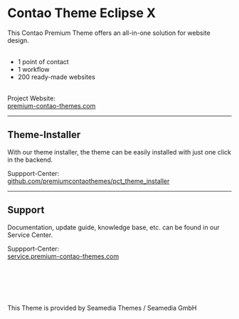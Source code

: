 <h1>Contao Theme Eclipse X</h1>
This Contao Premium Theme offers an all-in-one solution for website design. <br><br>
<ul>
  <li>1 point of contact</li>
  <li>1 workflow</li>
  <li>200 ready-made websites</li>
</ul>
<br>
Project Website:<br>
<a href="https://www.premium-contao-themes.com/">premium-contao-themes.com</a>

<hr>
<h2>Theme-Installer</h2>
<p>With our theme installer, the theme can be easily installed with just one click in the backend.</p>
Suppport-Center:<br>
<a href="https://github.com/premiumcontaothemes/pct_theme_installer/releases">github.com/premiumcontaothemes/pct_theme_installer</a>
<hr>
<h2>Support</h2>
<p>Documentation, update guide, knowledge base, etc. can be found in our Service Center.</p>
Suppport-Center:<br>
<a href="https://service.premium-contao-themes.com/">service.premium-contao-themes.com</a>

<br><br><br><br><br>
This Theme is provided by Seamedia Themes / Seamedia GmbH
